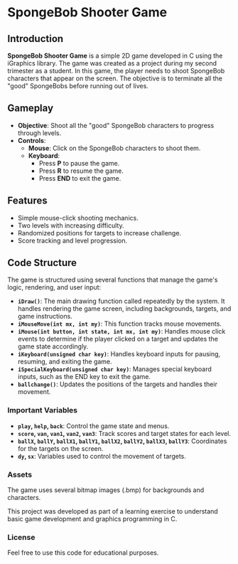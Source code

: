 # SpongeBob Shooter Game

## Introduction

**SpongeBob Shooter Game** is a simple 2D game developed in C using the iGraphics library. The game was created as a project during my second trimester as a student. In this game, the player needs to shoot SpongeBob characters that appear on the screen. The objective is to terminate all the "good" SpongeBobs before running out of lives.

## Gameplay

- **Objective**: Shoot all the "good" SpongeBob characters to progress through levels.
- **Controls**:
  - **Mouse**: Click on the SpongeBob characters to shoot them.
  - **Keyboard**: 
    - Press **P** to pause the game.
    - Press **R** to resume the game.
    - Press **END** to exit the game.

## Features

- Simple mouse-click shooting mechanics.
- Two levels with increasing difficulty.
- Randomized positions for targets to increase challenge.
- Score tracking and level progression.

## Code Structure

The game is structured using several functions that manage the game's logic, rendering, and user input:

- **`iDraw()`**: The main drawing function called repeatedly by the system. It handles rendering the game screen, including backgrounds, targets, and game instructions.
- **`iMouseMove(int mx, int my)`**: This function tracks mouse movements.
- **`iMouse(int button, int state, int mx, int my)`**: Handles mouse click events to determine if the player clicked on a target and updates the game state accordingly.
- **`iKeyboard(unsigned char key)`**: Handles keyboard inputs for pausing, resuming, and exiting the game.
- **`iSpecialKeyboard(unsigned char key)`**: Manages special keyboard inputs, such as the END key to exit the game.
- **`ballchange()`**: Updates the positions of the targets and handles their movement.

### Important Variables

- **`play`, `help`, `back`**: Control the game state and menus.
- **`score`, `van`, `van1`, `van2`, `van3`**: Track scores and target states for each level.
- **`ballX`, `ballY`, `ballX1`, `ballY1`, `ballX2`, `ballY2`, `ballX3`, `ballY3`**: Coordinates for the targets on the screen.
- **`dy`, `sx`**: Variables used to control the movement of targets.

### Assets

The game uses several bitmap images (.bmp) for backgrounds and characters. 

This project was developed as part of a learning exercise to understand basic game development and graphics programming in C.

### License
Feel free to use this code for educational purposes.




